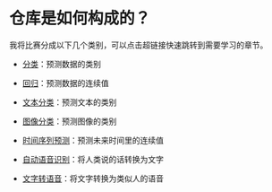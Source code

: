 # 仓库是如何构成的？
我将比赛分成以下几个类别，可以点击超链接快速跳转到需要学习的章节。

- [分类](./%E7%B1%BB%E5%88%AB/%E5%88%86%E7%B1%BB.md)：预测数据的类别

- [回归](./%E7%B1%BB%E5%88%AB/%E5%9B%9E%E5%BD%92.md)：预测数据的连续值

- [文本分类](./%E7%B1%BB%E5%88%AB/%E6%96%87%E6%9C%AC%E5%88%86%E7%B1%BB.md)：预测文本的类别

- [图像分类](./%E7%B1%BB%E5%88%AB/%E5%9B%BE%E5%83%8F%E5%88%86%E7%B1%BB.md)：预测图像的类别

- [时间序列预测](./%E7%B1%BB%E5%88%AB/%E6%97%B6%E9%97%B4%E5%BA%8F%E5%88%97%E9%A2%84%E6%B5%8B.md)：预测未来时间里的连续值

- [自动语音识别](./%E7%B1%BB%E5%88%AB/%E8%87%AA%E5%8A%A8%E8%AF%AD%E9%9F%B3%E8%AF%86%E5%88%AB.md)：将人类说的话转换为文字

- [文字转语音](./%E7%B1%BB%E5%88%AB/%E6%96%87%E5%AD%97%E8%BD%AC%E8%AF%AD%E9%9F%B3.md)：将文字转换为类似人的语音

